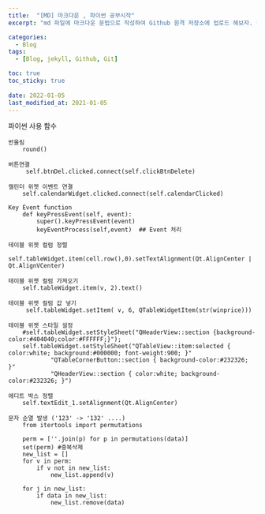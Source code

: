 ```yaml
---
title:  "[MD] 마크다운 , 파이썬 공부시작"
excerpt: "md 파일에 마크다운 문법으로 작성하여 Github 원격 저장소에 업로드 해보자. 에디터는 Visual Studio code 사용! 로컬 서버에서 확인도 해보자. "

categories:
  - Blog
tags:
  - [Blog, jekyll, Github, Git]

toc: true
toc_sticky: true
 
date: 2022-01-05
last_modified_at: 2021-01-05
---
```


파이썬 사용 함수
    
    반올림
        round() 

    버튼연결 
         self.btnDel.clicked.connect(self.clickBtnDelete)
    
    캘린더 위젯 이벤트 연결
        self.calendarWidget.clicked.connect(self.calendarClicked)
    
    Key Event function
        def keyPressEvent(self, event):        
            super().keyPressEvent(event)
            keyEventProcess(self,event)  ## Event 처리 

    테이블 위젯 컬럼 정렬
        self.tableWidget.item(cell.row(),0).setTextAlignment(Qt.AlignCenter | Qt.AlignVCenter)

    테이블 위젯 컬럼 가져오기
        self.tableWidget.item(v, 2).text()

    테이블 위젯 컬럼 값 넣기
         self.tableWidget.setItem( v, 6, QTableWidgetItem(str(winprice)))
    
    테이블 위젯 스타일 설정
        #self.tableWidget.setStyleSheet("QHeaderView::section {background-color:#404040;color:#FFFFFF;}"); 
        self.tableWidget.setStyleSheet("QTableView::item:selected { color:white; background:#000000; font-weight:900; }"
                "QTableCornerButton::section { background-color:#232326; }"
                "QHeaderView::section { color:white; background-color:#232326; }")

    에디트 박스 정렬
        self.textEdit_1.setAlignment(Qt.AlignCenter) 
    
    문자 순열 발생 ('123' -> '132' ....)
        from itertools import permutations

        perm = [''.join(p) for p in permutations(data)]
        set(perm) #중복삭제    
        new_list = []    
        for v in perm:    
            if v not in new_list:
                new_list.append(v)        

        for j in new_list:
            if data in new_list:
                new_list.remove(data)
    
    
    
